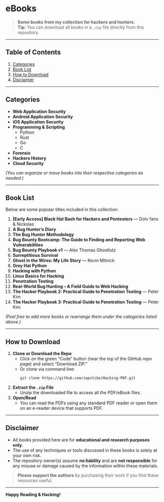 # eBooks

> **Some books from my collection for hackers and hunters.**  
> **Tip:** You can download all books in a `.zip` file directly from this repository.

---

## Table of Contents

1. [Categories](#categories)
2. [Book List](#book-list)
3. [How to Download](#how-to-download)
4. [Disclaimer](#disclaimer)

---

## Categories

- **Web Application Security**  
- **Android Application Security**  
- **iOS Application Security**  
- **Programming & Scripting**  
  - Python  
  - Rust  
  - Go  
  - C  
- **Forensic**  
- **Hackers History**  
- **Cloud Security**

*(You can organize or move books into their respective categories as needed.)*

---

## Book List

Below are some popular titles included in this collection:

1. **[Early Access] Black Hat Bash for Hackers and Pentesters** — Dolv fans & Nickolas  
2. **A Bug Hunter’s Diary**  
3. **The Bug Hunter Methodology**  
4. **Bug Bounty Bootcamp: The Guide to Finding and Reporting Web Vulnerabilities**  
5. **Bug Bounty Playbook v1** — Alex Thomas Ghostlutz  
6. **Surreptitious Survival**  
7. **Ghost in the Wires: My Life Story** — Kevin Mitnick  
8. **Grey Hat Python**  
9. **Hacking with Python**  
10. **Linux Basics for Hacking**  
11. **Penetration Testing**  
12. **Real-World Bug Hunting – A Field Guide to Web Hacking**  
13. **The Hacker Playbook 2: Practical Guide to Penetration Testing** — Peter Kim  
14. **The Hacker Playbook 3: Practical Guide to Penetration Testing** — Peter Kim  

*(Feel free to add more books or rearrange them under the categories listed above.)*

---

## How to Download

1. **Clone or Download the Repo**  
   - Click on the green “Code” button (near the top of the GitHub repo page) and select “Download ZIP.”  
   - Or clone via command line:  
     ```bash
     git clone https://github.com/zapstiko/Hacking-PDF.git
     ```
2. **Extract the `.zip` File**  
   - Unzip the downloaded file to access all the PDF/eBook files.  
3. **Open/Read**  
   - You can read the PDFs using any standard PDF reader or open them on an e-reader device that supports PDF.

---

## Disclaimer

- All books provided here are for **educational and research purposes only**.  
- The use of any techniques or tools discussed in these books is solely at your own risk.  
- The repository owner(s) assume **no liability** and are **not responsible** for any misuse or damage caused by the information within these materials.  

> **Please support the authors** by purchasing their work if you find these resources useful.

---

**Happy Reading & Hacking!**
